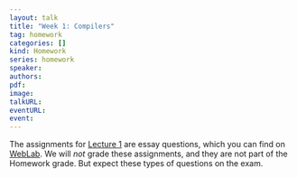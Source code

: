 ```yaml
---
layout: talk
title: "Week 1: Compilers"
tag: homework
categories: []
kind: Homework
series: homework
speaker:
authors:
pdf:
image: 
talkURL:
eventURL:
event:
---
```


The assignments for [Lecture 1](/lectures/2020/09/03/introduction/) are essay questions, which you can find on [WebLab](https://weblab.tudelft.nl/cs4200/2020-2021/assignment/49295/view).
We will _not_ grade these assignments, and they are not part of the Homework grade.
But expect these types of questions on the exam.
